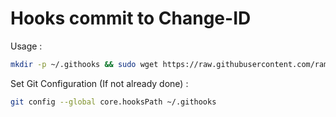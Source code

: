 # Hooks commit to Change-ID

Usage :

```bash
mkdir -p ~/.githooks && sudo wget https://raw.githubusercontent.com/ramaadni/hooks/refs/heads/main/commit-msg -O ~/.githooks/commit-msg && sudo chmod +x ~/.githooks/commit-msg
```

Set Git Configuration (If not already done) :

```bash
git config --global core.hooksPath ~/.githooks
```
